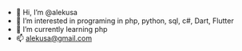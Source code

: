 - 👋 Hi, I’m @alekusa
- 👀 I’m interested in programing in php, python, sql, c#, Dart, Flutter
- 🌱 I’m currently learning php
- 📫 alekusa@gmail.com
  

<!---
alekusa/alekusa is a ✨ special ✨ repository because its `README.md` (this file) appears on your GitHub profile.
You can click the Preview link to take a look at your changes.
--->
